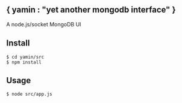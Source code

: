 { yamin : "yet another mongodb interface" }
-----------------------------------------

A node.js/socket MongoDB UI

Install
-------

    $ cd yamin/src
    $ npm install

Usage
-----

    $ node src/app.js
